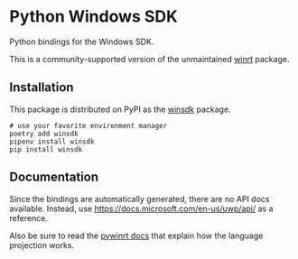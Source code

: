 # Python Windows SDK

Python bindings for the Windows SDK.

This is a community-supported version of the unmaintained [winrt] package.

[winrt]: https://pypi.org/project/winrt


## Installation

This package is distributed on PyPI as the [winsdk] package.

    # use your favorite environment manager
    poetry add winsdk
    pipenv install winsdk
    pip install winsdk

[winsdk]: https://pypi.org/project/winsdk


## Documentation

Since the bindings are automatically generated, there are no API docs available.
Instead, use <https://docs.microsoft.com/en-us/uwp/api/> as a reference.

Also be sure to read the [pywinrt docs] that explain how the language projection
works.

[pywinrt docs]: https://github.com/pywinrt/pywinrt/blob/v1.0.0-beta.1/src/package/pywinrt/projection/readme.md

